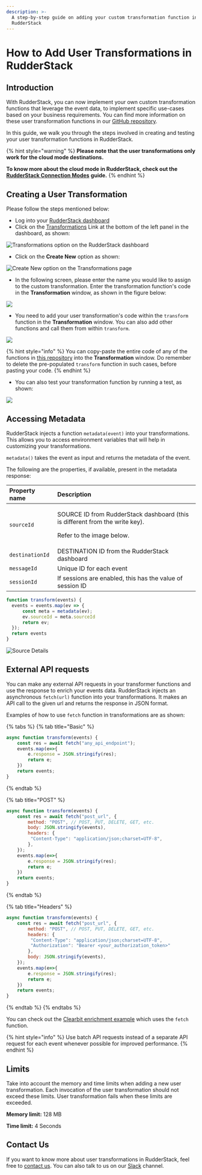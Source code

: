 ```yaml
---
description: >-
  A step-by-step guide on adding your custom transformation function in
  RudderStack
---
```


# How to Add User Transformations in RudderStack

## Introduction

With RudderStack, you can now implement your own custom transformation functions that leverage the event data, to implement specific use-cases based on your business requirements.  You can find more information on these user transformation functions in our [GitHub repository](https://github.com/rudderlabs/sample-user-transformers).

In this guide, we walk you through the steps involved in creating and testing your user transformation functions in RudderStack.

{% hint style="warning" %}
**Please note that the user transformations only work for the cloud mode destinations.** 

**To know more about the cloud mode in RudderStack, check out the** [**RudderStack Connection Modes**](https://docs.rudderstack.com/get-started/rudderstack-connection-modes) **guide.**
{% endhint %}

## Creating a User Transformation

Please follow the steps mentioned below:

* Log into your [RudderStack dashboard](https://app.rudderstack.com/)
* Click on the [Transformations](https://app.rudderstack.com/transformations) Link at the bottom of the left panel in the dashboard, as shown:

![Transformations option on the RudderStack dashboard](../.gitbook/assets/1%20%2810%29.png)

* Click on the **Create New** option as shown:

![Create New option on the Transformations page](../.gitbook/assets/2%20%283%29.png)

* In the following screen, please enter the name you would like to assign to the custom transformation. Enter the transformation function's code in the **Transformation** window, as shown in the figure below:

![](../.gitbook/assets/3%20%281%29.png)

* You need to add your user transformation's code within the `transform` function in the **Transformation** window. You can also add other functions and call them from within `transform`. 

![](../.gitbook/assets/5%20%281%29.png)

{% hint style="info" %}
 You can copy-paste the entire code of any of the functions in [this repository](https://github.com/rudderlabs/sample-user-transformers) into the **Transformation** window. Do remember to delete the pre-populated `transform` function in such cases, before pasting your code.
{% endhint %}

* You can also test your transformation function by running a test, as shown:

![](../.gitbook/assets/6.png)

## Accessing Metadata

RudderStack injects a function `metadata(event)` into your transformations. This allows you to access environment variables that will help in customizing your transformations.

`metadata()` takes the event as input and returns the metadata of the event.   


The following are the properties, if available, present in the metadata response:

<table>
  <thead>
    <tr>
      <th style="text-align:left">Property name</th>
      <th style="text-align:left">Description</th>
    </tr>
  </thead>
  <tbody>
    <tr>
      <td style="text-align:left"><code>sourceId</code>
      </td>
      <td style="text-align:left">
        <p>SOURCE ID from RudderStack dashboard (this is different from the write
          key).</p>
        <p>Refer to the image below.</p>
      </td>
    </tr>
    <tr>
      <td style="text-align:left"><code>destinationId</code>
      </td>
      <td style="text-align:left">DESTINATION ID from the RudderStack dashboard</td>
    </tr>
    <tr>
      <td style="text-align:left"><code>messageId</code>
      </td>
      <td style="text-align:left">Unique ID for each event</td>
    </tr>
    <tr>
      <td style="text-align:left"><code>sessionId</code>
      </td>
      <td style="text-align:left">If sessions are enabled, this has the value of session ID</td>
    </tr>
  </tbody>
</table>

```javascript
function transform(events) {
  events = events.map(ev => {
      const meta = metadata(ev);
      ev.sourceId = meta.sourceId
      return ev;
  });
  return events
}
```

![Source Details](../.gitbook/assets/image%20%2863%29.png)

## External API requests

You can make any external API requests in your transformer functions and use the response to enrich your events data. RudderStack injects an asynchronous `fetch(url)` function into your transformations. It makes an API call to the given url and returns the response in JSON format. 

Examples of how to use `fetch` function in transformations are as shown:

{% tabs %}
{% tab title="Basic" %}
```javascript
async function transform(events) {
    const res = await fetch("any_api_endpoint");
    events.map(e=>{
        e.response = JSON.stringify(res);
        return e;
    })
    return events;
}
```
{% endtab %}

{% tab title="POST" %}
```javascript
async function transform(events) {
    const res = await fetch("post_url", {
        method: "POST", // POST, PUT, DELETE, GET, etc.
        body: JSON.stringify(events),
        headers: {
         "Content-Type": "application/json;charset=UTF-8",
        },
    });
    events.map(e=>{
        e.response = JSON.stringify(res);
        return e;
    })
    return events;
}
```
{% endtab %}

{% tab title="Headers" %}
```javascript
async function transform(events) {
    const res = await fetch("post_url", {
        method: "POST", // POST, PUT, DELETE, GET, etc.
        headers: {
         "Content-Type": "application/json;charset=UTF-8",
         "Authorization": "Bearer <your_authorization_token>"
        },
        body: JSON.stringify(events),
    });
    events.map(e=>{
        e.response = JSON.stringify(res);
        return e;
    })
    return events;
}
```
{% endtab %}
{% endtabs %}

You can check out the [Clearbit enrichment example](https://github.com/rudderlabs/sample-user-transformers/blob/master/EnrichWithClearbit.js) which uses the `fetch` function.

{% hint style="info" %}
Use batch API requests instead of a separate API request for each event whenever possible for improved performance.
{% endhint %}

## Limits

Take into account the memory and time limits when adding a new user transformation. Each invocation of the user transformation should not exceed these limits. User transformation fails when these limits are exceeded.

**Memory limit:** 128 MB

**Time limit:** 4 Seconds

## Contact Us

If you want to know more about user transformations in RudderStack, feel free to [contact us](mailto:%20contact@rudderstack.com). You can also talk to us on our [Slack](https://resources.rudderstack.com/join-rudderstack-slack) channel.

